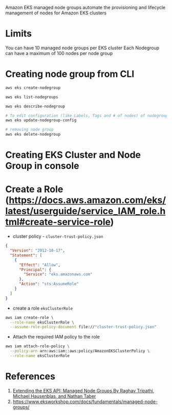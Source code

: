 Amazon EKS managed node groups automate the provisioning and lifecycle management of nodes for Amazon EKS clusters

# Limits

You can have 10 managed node groups per EKS cluster
Each Nodegroup can have a maximum of 100 nodes per node group

# Creating node group from CLI

```bash
aws eks create-nodegroup

aws eks list-nodegroups

aws eks describe-nodegroup

# To edit configuration (like Labels, Tags and # of nodes) of nodegroup
aws eks update-nodegroup-config

# removing node group
aws eks delete-nodegroup
```

# Creating EKS Cluster and Node Group in console

# Create a Role (https://docs.aws.amazon.com/eks/latest/userguide/service_IAM_role.html#create-service-role)

- cluster policy - `cluster-trust-policy.json`

```json
{
  "Version": "2012-10-17",
  "Statement": [
    {
      "Effect": "Allow",
      "Principal": {
        "Service": "eks.amazonaws.com"
      },
      "Action": "sts:AssumeRole"
    }
  ]
}
```

- create a role `eksClusterRole`

```bash
aws iam create-role \
  --role-name eksClusterRole \
  --assume-role-policy-document file://"cluster-trust-policy.json"
```

- Attach the required IAM policy to the role

```bash
aws iam attach-role-policy \
  --policy-arn arn:aws:iam::aws:policy/AmazonEKSClusterPolicy \
  --role-name eksClusterRole
```

# References

1. [Extending the EKS API: Managed Node Groups By Raghav Tripathi, Michael Hausenblas, and Nathan Taber](https://aws.amazon.com/blogs/containers/eks-managed-node-groups/)
1. https://www.eksworkshop.com/docs/fundamentals/managed-node-groups/